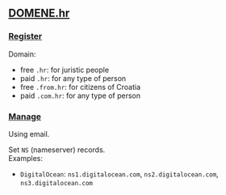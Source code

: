 ## [DOMENE.hr](https://domene.hr/portal/home)

### [Register](https://domene.hr/portal/register/)

Domain:
* free `.hr`: for juristic people
* paid `.hr`: for any type of person
* free `.from.hr`: for citizens of Croatia
* paid `.com.hr`: for any type of person

### [Manage](https://domene.hr/portal/mydomain)

Using email.  

Set `NS` (nameserver) records.  
Examples:
* `DigitalOcean`: `ns1.digitalocean.com`, `ns2.digitalocean.com`, `ns3.digitalocean.com`

